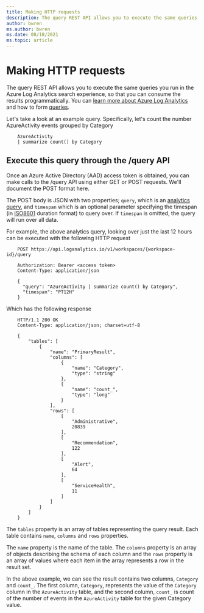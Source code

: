```yaml
---
title: Making HTTP requests
description: The query REST API allows you to execute the same queries you run in the Azure Log Analytics search experience, so that you can consume the results programmatically.
author: bwren
ms.author: bwren
ms.date: 08/18/2021
ms.topic: article
---
```

# Making HTTP requests

The query REST API allows you to execute the same queries you run in the Azure Log Analytics search experience, so that you can consume the results programmatically. You can [learn more about Azure Log Analytics](https://docs.loganalytics.io/index) and how to form [queries](https://docs.loganalytics.io/docs/Language-Reference).

Let's take a look at an example query. Specifically, let's count the number AzureActivity events grouped by Category

```
    AzureActivity
    | summarize count() by Category
```

## Execute this query through the /query API

Once an Azure Active Directory (AAD) access token is obtained, you can make calls to the /query API using either GET or POST requests. We'll document the POST format here.

The POST body is JSON with two properties; `query`, which is an [analytics query](https://docs.loganalytics.io/docs/Language-Reference), and `timespan` which is an optional parameter specifying the timespan (in [ISO8601](https://en.wikipedia.org/wiki/ISO_8601) duration format) to query over. If `timespan` is omitted, the query will run over all data.

For example, the above analytics query, looking over just the last 12 hours can be executed with the following HTTP request

```
    POST https://api.loganalytics.io/v1/workspaces/{workspace-id}/query
    
    Authorization: Bearer <access token>
    Content-Type: application/json
    
    {
      "query": "AzureActivity | summarize count() by Category",
      "timespan": "PT12H"
    }
```

Which has the following response

```
    HTTP/1.1 200 OK
    Content-Type: application/json; charset=utf-8
    
    {
        "tables": [
            {
                "name": "PrimaryResult",
                "columns": [
                    {
                        "name": "Category",
                        "type": "string"
                    },
                    {
                        "name": "count_",
                        "type": "long"
                    }
                ],
                "rows": [
                    [
                        "Administrative",
                        20839
                    ],
                    [
                        "Recommendation",
                        122
                    ],
                    [
                        "Alert",
                        64
                    ],
                    [
                        "ServiceHealth",
                        11
                    ]
                ]
            }
        ]
    }
```

The `tables` property is an array of tables representing the query result. Each table contains `name`, `columns` and `rows` properties.

The `name` property is the name of the table. The `columns` property is an array of objects describing the schema of each column and the `rows` property is an array of values where each item in the array represents a row in the result set.

In the above example, we can see the result contains two columns, `Category` and `count_`. The first column, `Category`, represents the value of the `Category` column in the `AzureActivity` table, and the second column, `count_` is count of the number of events in the `AzureActivity` table for the given Category value.
